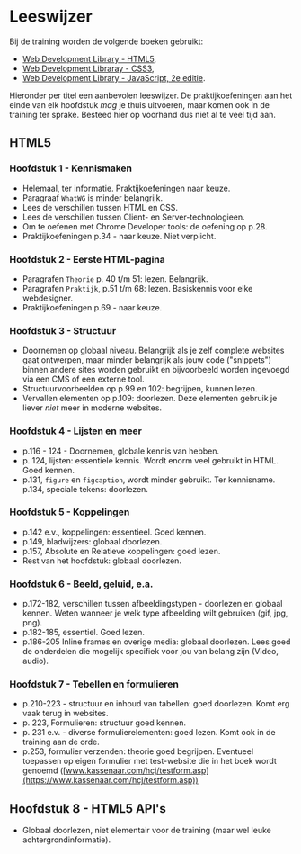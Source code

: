 # Leeswijzer

Bij de training worden de volgende boeken  gebruikt:
* [Web Development Library - HTML5](http://vanduurenmedia.nl/EAN/9789059408081/Web_Development_Library_HTML5), 
* [Web Development Libraray - CSS3](http://vanduurenmedia.nl/EAN/9789059408098/Web_Development_Library_CSS3),
* [Web Development Library - JavaScript, 2e editie](http://vanduurenmedia.nl/EAN/9789059409736).

Hieronder per titel een aanbevolen leeswijzer. De praktijkoefeningen aan het einde van elk hoofdstuk *mag* je thuis uitvoeren, maar komen ook in de training ter sprake. Besteed hier op voorhand dus niet al te veel tijd aan. 
## HTML5
### Hoofdstuk 1 - Kennismaken
* Helemaal, ter informatie. Praktijkoefeningen naar keuze.
* Paragraaf `WhatWG` is minder belangrijk.
* Lees de verschillen tussen HTML en CSS.
* Lees de verschillen tussen Client- en Server-technologieen.
* Om te oefenen met Chrome Developer tools: de oefening op p.28.
* Praktijkoefeningen p.34 - naar keuze. Niet verplicht.
### Hoofdstuk 2 - Eerste HTML-pagina
* Paragrafen `Theorie` p. 40 t/m 51: lezen. Belangrijk.
* Paragrafen `Praktijk`, p.51 t/m 68: lezen. Basiskennis voor elke webdesigner. 
* Praktijkoefeningen p.69 - naar keuze.

### Hoofdstuk 3 - Structuur
* Doornemen op globaal niveau. Belangrijk als je zelf complete websites gaat ontwerpen, maar minder belangrijk als jouw code ("snippets") binnen andere sites worden gebruikt en bijvoorbeeld worden ingevoegd via een CMS of een externe tool.
* Structuurvoorbeelden op p.99 en 102: begrijpen, kunnen lezen.
* Vervallen elementen op p.109: doorlezen. Deze elementen gebruik je liever *niet* meer in moderne websites.

### Hoofdstuk 4 - Lijsten en meer
* p.116 - 124 - Doornemen, globale kennis van hebben.
* p. 124, lijsten: essentiele kennis. Wordt enorm veel gebruikt in HTML. Goed kennen.
* p.131, `figure` en `figcaption`, wordt minder gebruikt. Ter kennisname.
p.134, speciale tekens: doorlezen.

### Hoofdstuk 5 - Koppelingen
* p.142 e.v., koppelingen: essentieel. Goed kennen.
* p.149, bladwijzers: globaal doorlezen.
* p.157, Absolute en Relatieve koppelingen: goed lezen.
* Rest van het hoofdstuk: globaal doorlezen.

### Hoofdstuk 6 - Beeld, geluid, e.a.
* p.172-182, verschillen tussen afbeeldingstypen - doorlezen en globaal kennen. Weten wanneer je welk type afbeelding wilt gebruiken (gif, jpg, png).
* p.182-185, essentiel. Goed lezen.
* p.186-205 Inline frames en overige media: globaal doorlezen. Lees goed de onderdelen die mogelijk specifiek voor jou van belang zijn (Video, audio).

### Hoofdstuk 7 - Tebellen en formulieren
* p.210-223 - structuur en inhoud van tabellen: goed doorlezen. Komt erg vaak terug in websites.
* p. 223, Formulieren: structuur goed kennen.
* p. 231 e.v. - diverse formulierelementen: goed lezen. Komt ook in de training aan de orde.
* p.253, formulier verzenden: theorie goed begrijpen. Eventueel toepassen op eigen formulier met test-website die in het boek wordt genoemd ([www.kassenaar.com/hcj/testform.asp](https://www.kassenaar.com/hcj/testform.asp))

## Hoofdstuk 8 - HTML5 API's 
* Globaal doorlezen, niet elementair voor de training (maar wel leuke achtergrondinformatie).


